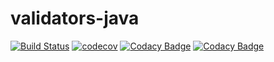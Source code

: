 # validators-java
[![Build Status](https://travis-ci.org/AlexSopov/validators-java.svg?branch=master)](https://travis-ci.org/AlexSopov/validators-java)
[![codecov](https://codecov.io/gh/AlexSopov/validators-java/branch/master/graph/badge.svg)](https://codecov.io/gh/AlexSopov/validators-java)
[![Codacy Badge](https://api.codacy.com/project/badge/Grade/9ddd23abed634041a567608b19c0b153)](https://www.codacy.com/app/AlexSopov/validators-java?utm_source=github.com&amp;utm_medium=referral&amp;utm_content=AlexSopov/validators-java&amp;utm_campaign=Badge_Grade)
[![Codacy Badge](https://api.codacy.com/project/badge/Coverage/9ddd23abed634041a567608b19c0b153)](https://www.codacy.com/app/AlexSopov/validators-java?utm_source=github.com&utm_medium=referral&utm_content=AlexSopov/validators-java&utm_campaign=Badge_Coverage)
